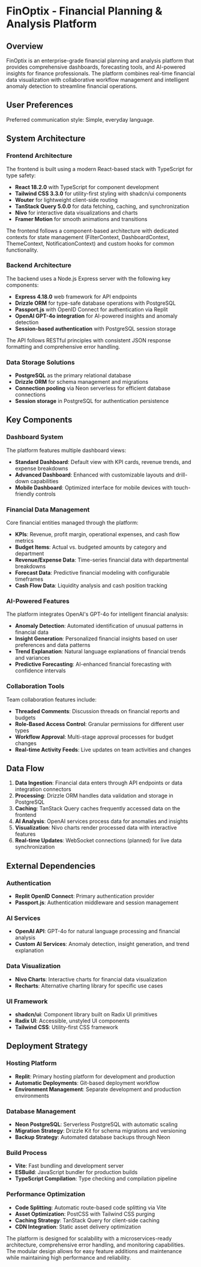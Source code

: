 # FinOptix - Financial Planning & Analysis Platform

## Overview

FinOptix is an enterprise-grade financial planning and analysis platform that provides comprehensive dashboards, forecasting tools, and AI-powered insights for finance professionals. The platform combines real-time financial data visualization with collaborative workflow management and intelligent anomaly detection to streamline financial operations.

## User Preferences

Preferred communication style: Simple, everyday language.

## System Architecture

### Frontend Architecture
The frontend is built using a modern React-based stack with TypeScript for type safety:
- **React 18.2.0** with TypeScript for component development
- **Tailwind CSS 3.3.0** for utility-first styling with shadcn/ui components
- **Wouter** for lightweight client-side routing
- **TanStack Query 5.0.0** for data fetching, caching, and synchronization
- **Nivo** for interactive data visualizations and charts
- **Framer Motion** for smooth animations and transitions

The frontend follows a component-based architecture with dedicated contexts for state management (FilterContext, DashboardContext, ThemeContext, NotificationContext) and custom hooks for common functionality.

### Backend Architecture
The backend uses a Node.js Express server with the following key components:
- **Express 4.18.0** web framework for API endpoints
- **Drizzle ORM** for type-safe database operations with PostgreSQL
- **Passport.js** with OpenID Connect for authentication via Replit
- **OpenAI GPT-4o integration** for AI-powered insights and anomaly detection
- **Session-based authentication** with PostgreSQL session storage

The API follows RESTful principles with consistent JSON response formatting and comprehensive error handling.

### Data Storage Solutions
- **PostgreSQL** as the primary relational database
- **Drizzle ORM** for schema management and migrations
- **Connection pooling** via Neon serverless for efficient database connections
- **Session storage** in PostgreSQL for authentication persistence

## Key Components

### Dashboard System
The platform features multiple dashboard views:
- **Standard Dashboard**: Default view with KPI cards, revenue trends, and expense breakdowns
- **Advanced Dashboard**: Enhanced with customizable layouts and drill-down capabilities
- **Mobile Dashboard**: Optimized interface for mobile devices with touch-friendly controls

### Financial Data Management
Core financial entities managed through the platform:
- **KPIs**: Revenue, profit margin, operational expenses, and cash flow metrics
- **Budget Items**: Actual vs. budgeted amounts by category and department
- **Revenue/Expense Data**: Time-series financial data with departmental breakdowns
- **Forecast Data**: Predictive financial modeling with configurable timeframes
- **Cash Flow Data**: Liquidity analysis and cash position tracking

### AI-Powered Features
The platform integrates OpenAI's GPT-4o for intelligent financial analysis:
- **Anomaly Detection**: Automated identification of unusual patterns in financial data
- **Insight Generation**: Personalized financial insights based on user preferences and data patterns
- **Trend Explanation**: Natural language explanations of financial trends and variances
- **Predictive Forecasting**: AI-enhanced financial forecasting with confidence intervals

### Collaboration Tools
Team collaboration features include:
- **Threaded Comments**: Discussion threads on financial reports and budgets
- **Role-Based Access Control**: Granular permissions for different user types
- **Workflow Approval**: Multi-stage approval processes for budget changes
- **Real-time Activity Feeds**: Live updates on team activities and changes

## Data Flow

1. **Data Ingestion**: Financial data enters through API endpoints or data integration connectors
2. **Processing**: Drizzle ORM handles data validation and storage in PostgreSQL
3. **Caching**: TanStack Query caches frequently accessed data on the frontend
4. **AI Analysis**: OpenAI services process data for anomalies and insights
5. **Visualization**: Nivo charts render processed data with interactive features
6. **Real-time Updates**: WebSocket connections (planned) for live data synchronization

## External Dependencies

### Authentication
- **Replit OpenID Connect**: Primary authentication provider
- **Passport.js**: Authentication middleware and session management

### AI Services
- **OpenAI API**: GPT-4o for natural language processing and financial analysis
- **Custom AI Services**: Anomaly detection, insight generation, and trend explanation

### Data Visualization
- **Nivo Charts**: Interactive charts for financial data visualization
- **Recharts**: Alternative charting library for specific use cases

### UI Framework
- **shadcn/ui**: Component library built on Radix UI primitives
- **Radix UI**: Accessible, unstyled UI components
- **Tailwind CSS**: Utility-first CSS framework

## Deployment Strategy

### Hosting Platform
- **Replit**: Primary hosting platform for development and production
- **Automatic Deployments**: Git-based deployment workflow
- **Environment Management**: Separate development and production environments

### Database Management
- **Neon PostgreSQL**: Serverless PostgreSQL with automatic scaling
- **Migration Strategy**: Drizzle Kit for schema migrations and versioning
- **Backup Strategy**: Automated database backups through Neon

### Build Process
- **Vite**: Fast bundling and development server
- **ESBuild**: JavaScript bundler for production builds
- **TypeScript Compilation**: Type checking and compilation pipeline

### Performance Optimization
- **Code Splitting**: Automatic route-based code splitting via Vite
- **Asset Optimization**: PostCSS with Tailwind CSS purging
- **Caching Strategy**: TanStack Query for client-side caching
- **CDN Integration**: Static asset delivery optimization

The platform is designed for scalability with a microservices-ready architecture, comprehensive error handling, and monitoring capabilities. The modular design allows for easy feature additions and maintenance while maintaining high performance and reliability.